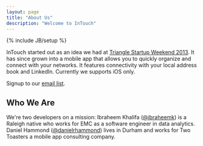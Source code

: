 ```yaml
---
layout: page
title: "About Us"
description: "Welcome to InTouch"
---
```

{% include JB/setup %}

InTouch started out as an idea we had at [Triangle Startup Weekend 2013](http://triangle.startupweekend.org/). It has since grown into a mobile app that allows you to quickly organize and connect with your networks. It features connectivity with your local address book and LinkedIn. Currently we supports iOS only.

Signup to our [email list](http://signup.intouchapp.co).



## Who We Are

We're two developers on a mission:
Ibraheem Khalifa (<a href="https://github.com/ibraheemk" class="user-mention">@ibraheemk</a>) is a Raleigh native who works for EMC as a software engineer in data analytics.
Daniel Hammond (<a href="https://github.com/danielrhammond" class="user-mention">@danielrhammond</a>) lives in Durham and works for Two Toasters a mobile app consulting company.

